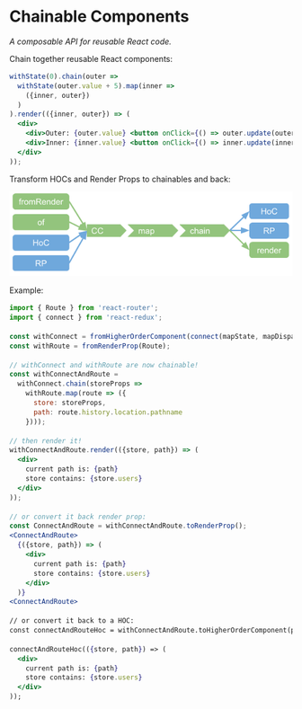 # Chainable Components
_A composable API for reusable React code._

Chain together reusable React components:
```jsx
withState(0).chain(outer => 
  withState(outer.value + 5).map(inner =>
    ({inner, outer})
  )
).render(({inner, outer}) => (
  <div>
    <div>Outer: {outer.value} <button onClick={() => outer.update(outer.value + 1)}>+</button></div>
    <div>Inner: {inner.value} <button onClick={() => inner.update(inner.value + 1)}>+</button></div>
  </div>
));
```

Transform HOCs and Render Props to chainables and back:

![Chainable pipeline](docsSrc/chainable-pipeline.png?raw=true "Chainable pipeline")

Example:
```jsx
import { Route } from 'react-router';
import { connect } from 'react-redux';

const withConnect = fromHigherOrderComponent(connect(mapState, mapDispatch));
const withRoute = fromRenderProp(Route);

// withConnect and withRoute are now chainable!
const withConnectAndRoute = 
  withConnect.chain(storeProps => 
    withRoute.map(route => ({
      store: storeProps,
      path: route.history.location.pathname
    })));

// then render it!
withConnectAndRoute.render(({store, path}) => (
  <div>
    current path is: {path}
    store contains: {store.users}
  </div>
));

// or convert it back render prop:
const ConnectAndRoute = withConnectAndRoute.toRenderProp();
<ConnectAndRoute>
  {({store, path}) => (
    <div>
      current path is: {path}
      store contains: {store.users}
    </div>
  )}
<ConnectAndRoute>

// or convert it back to a HOC:
const connectAndRouteHoc = withConnectAndRoute.toHigherOrderComponent(p => p);

connectAndRouteHoc(({store, path}) => (
  <div>
    current path is: {path}
    store contains: {store.users}
  </div>
));
```

